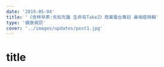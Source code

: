 ```yaml
---
date: '2019-05-04'
title: '《杏林早茶:先知先醫 生命有Take2》商業電台專訪 鼻咽癌特輯'
type: '健康資訊'
cover: '../images/updates/post1.jpg'
---
```


# title
